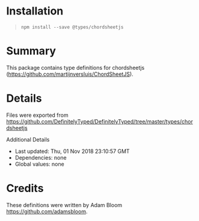 # Installation
> `npm install --save @types/chordsheetjs`

# Summary
This package contains type definitions for chordsheetjs (https://github.com/martijnversluis/ChordSheetJS).

# Details
Files were exported from https://github.com/DefinitelyTyped/DefinitelyTyped/tree/master/types/chordsheetjs

Additional Details
 * Last updated: Thu, 01 Nov 2018 23:10:57 GMT
 * Dependencies: none
 * Global values: none

# Credits
These definitions were written by Adam Bloom <https://github.com/adamsbloom>.
